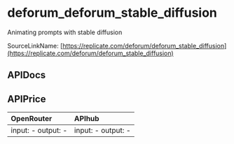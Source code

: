 # deforum_deforum_stable_diffusion

Animating prompts with stable diffusion

SourceLinkName: [https://replicate.com/deforum/deforum_stable_diffusion](https://replicate.com/deforum/deforum_stable_diffusion)

## APIDocs



## APIPrice

| OpenRouter | APIhub |
|:---|:---|
| input: - output: - | input: - output: - |
